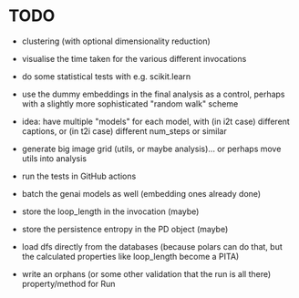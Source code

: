 # TODO

- clustering (with optional dimensionality reduction)

- visualise the time taken for the various different invocations

- do some statistical tests with e.g. scikit.learn

- use the dummy embeddings in the final analysis as a control, perhaps with a
  slightly more sophisticated "random walk" scheme

- idea: have multiple "models" for each model, with (in i2t case) different
  captions, or (in t2i case) different num_steps or similar

- generate big image grid (utils, or maybe analysis)... or perhaps move utils
  into analysis

- run the tests in GitHub actions

- batch the genai models as well (embedding ones already done)

- store the loop_length in the invocation (maybe)

- store the persistence entropy in the PD object (maybe)

- load dfs directly from the databases (because polars can do that, but the
  calculated properties like loop_length become a PITA)

- write an orphans (or some other validation that the run is all there)
  property/method for Run
